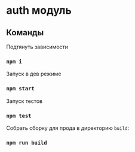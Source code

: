# auth модуль

## Команды 

Подтянуть зависимости
### `npm i`

Запуск в дев режиме
### `npm start` 

Запуск тестов
### `npm test`

Собрать сборку для прода в директорию `build`:
### `npm run build`


